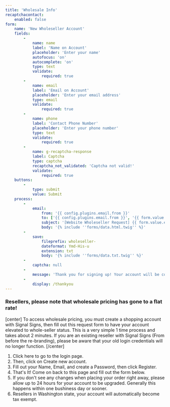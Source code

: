 ```yaml
---
title: 'Wholesale Info'
recaptchacontact:
    enabled: false
form:
    name: 'New Wholeseller Account'
    fields:
        -
            name: name
            label: 'Name on Account'
            placeholder: 'Enter your name'
            autofocus: 'on'
            autocomplete: 'on'
            type: text
            validate:
                required: true
        -
            name: email
            label: 'Email on Account'
            placeholder: 'Enter your email address'
            type: email
            validate:
                required: true
        -
            name: phone
            label: 'Contact Phone Number'
            placeholder: 'Enter your phone number'
            type: text
            validate:
                required: true
        -
            name: g-recaptcha-response
            label: Captcha
            type: captcha
            recaptcha_not_validated: 'Captcha not valid!'
            validate:
                required: true
    buttons:
        -
            type: submit
            value: Submit
    process:
        -
            email:
                from: '{{ config.plugins.email.from }}'
                to: ['{{ config.plugins.email.from }}', '{{ form.value.email }}']
                subject: '[Website Wholeseller Request] {{ form.value.email|e }}'
                body: '{% include ''forms/data.html.twig'' %}'
        -
            save:
                fileprefix: wholeseller-
                dateformat: Ymd-His-u
                extension: txt
                body: '{% include ''forms/data.txt.twig'' %}'
        -
            captcha: null
        -
            message: 'Thank you for signing up! Your account will be converted as soon as possible.'
        -
            display: /thankyou
---
```


### Resellers, please note that wholesale pricing has gone to a flat rate!
[center] 
To access wholesale pricing, you must create a shopping account with Signal Signs, then fill out this request form to have your account elevated to whole-seller status. This is a very simple 1 time process and takes about 2 minutes.
If you are an existing reseller with Signal Signs (From before the re-branding), please be aware that your old login credentials will no longer function.
[/center]
1. Click here to go to the login page.
2. Then, click on Create new account.
3. Fill out your Name, Email, and create a Password, then click Register.
4. That's It! Come on back to this page and fill out the form below.
5. If you don't see any changes when placing your order right away, please allow up to 24 hours for your account to be upgraded. Generally this happens within one bushiness day or sooner.
6. Resellers in Washington state, your account will automatically become tax exempt.